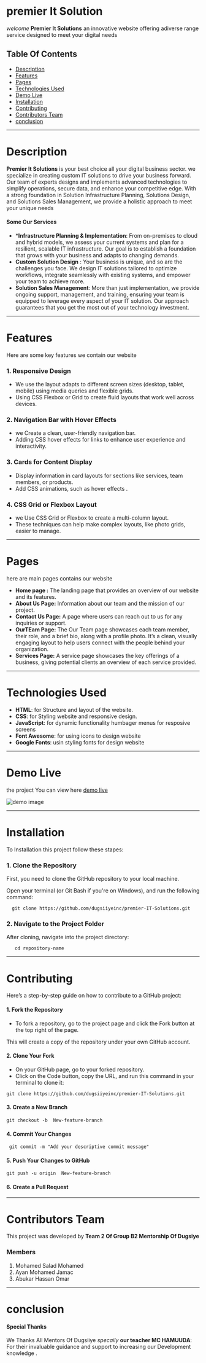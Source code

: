 # premier It Solution  
*welcome* **Premier It Solutions** an innovative website offering adiverse range service designed to meet your digital needs  
## Table Of Contents
- [ Description](#Description)
- [ Features](#Features)
- [ Pages](#Pages)
- [ Technologies Used](#Technologies-Used)
- [ Demo Live](#Demo-Live)
- [Installation](#Installation)
- [Contributing](#Contributing)
- [Contributors Team](#Contributors-Team) 
- [conclusion](#conclusion)
---

# Description
 **Premier It Solutions**  is your best choice  all your digital  business sector. we  specialize in creating custom IT solutions to drive your business forward. Our team of experts designs and implements advanced technologies to simplify operations, secure data, and enhance your competitive edge. With a strong foundation in Solution Infrastructure Planning, Solutions Design, and Solutions Sales Management, we provide a holistic approach to meet your unique needs
 #### Some Our Services 
 - ***Infrastructure Planning & Implementation**: From on-premises to cloud and hybrid models, we assess your current systems and plan for a resilient, scalable IT infrastructure. Our goal is to establish a foundation that grows with your business and adapts to changing demands.
 - **Custom Solution Design** : Your business is unique, and so are the challenges you face. We design IT solutions tailored to optimize workflows, integrate seamlessly with existing systems, and empower your team to achieve more.
 - **Solution Sales Management**: More than just implementation, we provide ongoing support, management, and training, ensuring your team is equipped to leverage every aspect of your IT solution. Our approach guarantees that you get the most out of your technology investment.
---

# Features
  Here are some key features  we contain our website 
  ### 1.  Responsive Design
  - We use  the layout adapts to different screen sizes (desktop, tablet, mobile) using media queries and flexible grids.
  - Using CSS Flexbox or Grid to create fluid layouts that work well across devices.

### 2.  Navigation Bar with Hover Effects
   - we  Create a clean, user-friendly navigation bar.
   -  Adding  CSS hover effects for links to enhance user experience and interactivity.

### 3. Cards for Content Display
 - Display information in card layouts for sections like services, team members, or products.
 - Add CSS animations, such as hover effects .
 
 ### 4. CSS Grid or Flexbox Layout
 - we  Use CSS Grid or Flexbox to create a multi-column layout.
 - These techniques can help make complex layouts, like  photo grids, easier to manage.
---
# Pages
here are main pages contains our website
  - **Home page :** The landing page that provides an overview of our website and its features.
  - **About Us Page:** Information about our team and the mission of our project.
  -  **Contact Us Page:** A page where users can reach out to us for any inquiries or support.
  -  **OurTEam Page:** The Our Team page showcases each team member, their role, and a brief bio, along with a profile photo. It’s a clean, visually engaging layout to help users connect with the people behind your organization.
  -  **Services Page:** A service page showcases the key offerings of a business, giving potential clients an overview of each service provided.
---

  # Technologies Used 
   - **HTML**: for  Structure and layout of the website.
   - **CSS**: for  Styling website and responsive design.
   - **JavaScript**: for dynamic functionality humbager menus for resposive screens 
   - **Font Awesome**: for using icons to design website 
   - **Google Fonts**:  usin styling fonts for design website 
---

# Demo Live

the project You can view here [demo live](https://premier-it-solutions-three.vercel.app/)

![demo image](screen%20demo%20project.png)

---


# Installation
To Installation this project follow these stapes:
### 1. Clone the Repository
First, you need to clone the GitHub repository to your local machine.

Open your terminal (or Git Bash if you're on Windows), and run the following command:
```
  git clone https://github.com/dugsiiyeinc/premier-IT-Solutions.git
```
### 2. Navigate to the Project Folder
After cloning, navigate into the project directory:
```
   cd repository-name
```
--- 

# Contributing
Here’s a step-by-step guide on how to contribute to a GitHub project:

#### 1. Fork the Repository
- To fork a repository, go to the project page and click the Fork button at the top right of the page.
  
This will create a copy of the repository under your own GitHub account.

#### 2. Clone Your Fork
- On your GitHub page, go to your forked repository.
- Click on the Code button, copy the URL, and run this command in your terminal to clone it:

` git clone https://github.com/dugsiiyeinc/premier-IT-Solutions.git `

####  3. Create a New Branch
` git checkout -b  New-feature-branch `

#### 4. Commit Your Changes
` git commit -m "Add your descriptive commit message"`

#### 5. Push Your Changes to GitHub
`git push -u origin  New-feature-branch `

#### 6. Create a Pull Request
---

# Contributors Team
This project was developed by **Team 2 Of  Group B2   Mentorship Of Dugsiye**

### Members
1. Mohamed Salad Mohamed 
2. Ayan Mohamed Jamac 
3. Abukar Hassan Omar       
---

# conclusion

#### Special Thanks

We Thanks All Mentors Of Dugsiiye *specaily* **our teacher MC HAMUUDA**: For their invaluable guidance and support to increasing our Development knowledge  .

    





